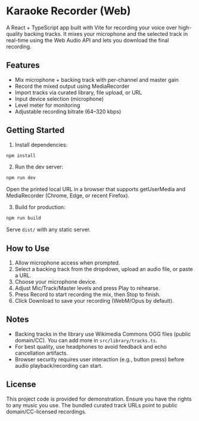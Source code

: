 # Karaoke Recorder (Web)

A React + TypeScript app built with Vite for recording your voice over high-quality backing tracks. It mixes your microphone and the selected track in real-time using the Web Audio API and lets you download the final recording.

## Features
- Mix microphone + backing track with per-channel and master gain
- Record the mixed output using MediaRecorder
- Import tracks via curated library, file upload, or URL
- Input device selection (microphone)
- Level meter for monitoring
- Adjustable recording bitrate (64–320 kbps)

## Getting Started

1. Install dependencies:
```bash
npm install
```

2. Run the dev server:
```bash
npm run dev
```
Open the printed local URL in a browser that supports getUserMedia and MediaRecorder (Chrome, Edge, or recent Firefox).

3. Build for production:
```bash
npm run build
```
Serve `dist/` with any static server.

## How to Use
1. Allow microphone access when prompted.
2. Select a backing track from the dropdown, upload an audio file, or paste a URL.
3. Choose your microphone device.
4. Adjust Mic/Track/Master levels and press Play to rehearse.
5. Press Record to start recording the mix, then Stop to finish.
6. Click Download to save your recording (WebM/Opus by default).

## Notes
- Backing tracks in the library use Wikimedia Commons OGG files (public domain/CC). You can add more in `src/library/tracks.ts`.
- For best quality, use headphones to avoid feedback and echo cancellation artifacts.
- Browser security requires user interaction (e.g., button press) before audio playback/recording can start.

## License
This project code is provided for demonstration. Ensure you have the rights to any music you use. The bundled curated track URLs point to public domain/CC-licensed recordings.
